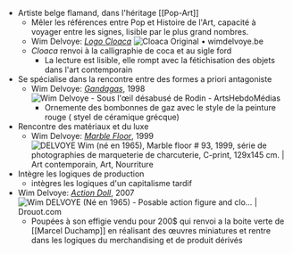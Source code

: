 - Artiste belge flamand, dans l'héritage [[Pop-Art]]
	- Mêler les références entre Pop et Histoire de l'Art, capacité à voyager entre les signes, lisible par le plus grand nombres.
	- Wim Delvoye: [*Logo Cloaca*](https://wimdelvoye.be/work/cloaca/cloaca-original-1/) ![Cloaca Original • wimdelvoye.be](https://wimdelvoye.be/medialibrary/cache/projectthumbretina/media/8b52eae8-8457-347b-b0f0-23bedd6edb95_1269.jpg?t=20141031044012)
	- *Cloaca* renvoi à la calligraphie de coca et au sigle ford
		- La lecture est lisible, elle rompt avec la fétichisation des objets dans l'art contemporain
- Se spécialise dans la rencontre entre des formes a priori antagoniste
	- Wim Delvoye: [*Gandagas*](https://www.artnet.fr/artistes/wim-delvoye/gandagas-a-4148-1988-pGVAu50r140LFg1dqMdVUw2), 1998 ![Wim Delvoye - Sous l'œil désabusé de Rodin - ArtsHebdoMédias](https://www.artshebdomedias.com/wp-content/uploads/web_Grieksegasfles_Gandagas_A78522__02.jpg)
		- Ornemente des bombonnes de gaz avec le style de la peinture rouge ( styel de céramique grécque)
- Rencontre des matériaux et du luxe
	- Wim Delvoye: [*Marble Floor*](https://www.perrotin.com/artists/Wim_Delvoye/7/marble-floor-102/14240), 1999 ![DELVOYE Wim (né en 1965), Marble floor # 93, 1999, série de photographies  de marqueterie de charcuterie, C-print, 129x145 cm. | Art contemporain,  Art, Nourriture](https://i.pinimg.com/474x/58/ae/e2/58aee2b6eeda604ecdbde852a6b6d2c5.jpg)
- Intègre les logiques de production
	- intègres les logiques d'un capitalisme tardif
- Wim Delvoye: [*Action Doll*](https://fr.storeparis.perrotin.com/products/wim-delvoye-action-doll), 2007 ![Wim DELVOYE (Né en 1965) - Posable action figure and clo… | Drouot.com](https://cdn.drouot.com/d/image/lot?size=fullHD&path=90/118978/9bb17d1a717115e699e1b439ab4ec250)
	- Poupées à son effigie vendu pour 200$ qui renvoi a la boite verte de [[Marcel Duchamp]] en réalisant des œuvres miniatures et rentre dans les logiques du merchandising et de produit dérivés